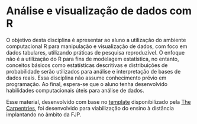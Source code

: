 # Análise e visualização de dados com R

O objetivo desta disciplina é apresentar ao aluno a utilização do ambiente computacional R para manipulação e visualização de dados, com foco em dados tabulares, utilizando práticas de pesquisa reproduzível. O enfoque não é a utilização do R para fins de modelagem estatística, no entanto, conceitos básicos como estatísticas descritivas e distribuições de probabilidade serão utilizados para análise e interpretação de bases de dados reais. Essa disciplina não assume conhecimento prévio em programação. Ao final, espera-se que o aluno tenha desenvolvido habilidades computacionais úteis para análise de dados.

Esse material, desenvolvido com base no [template](https://github.com/carpentries/styles) disponibilizado pela [The Carpentries](https://carpentries.org/), foi desenvolvido para viabilização do ensino à distância implantando no âmbito da FJP.